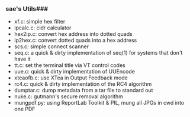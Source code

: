 ### sae&apos;s Utils###

- xf.c: simple hex filter
- ipcalc.c: cidr calculator
- hex2ip.c: convert hex address into dotted quads
- ip2hex.c: convert dotted quads into a hex address
- scs.c: simple connect scanner
- seq.c: a quick &amp; dirty implementation of seq(1) for systems that don&apos;t have it
- tt.c: set the terminal title via VT control codes
- uue.c: quick &amp; dirty implementation of UUEncode
- xteaofb.c: use XTea in Output Feedback mode
- rc4.c: quick & dirty implementation of the RC4 algorithm
- dumptar.c: dump metadata from a tar file to standard out
- nuke.c: gutmann&apos;s secure removal algorithm
- mungpdf.py: using ReportLab Toolkit & PIL, mung all JPGs in cwd into one PDF
